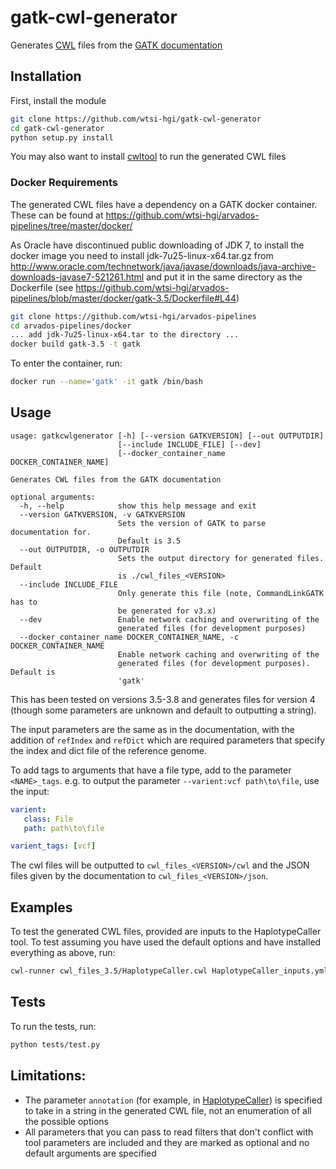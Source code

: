 # gatk-cwl-generator

Generates [CWL](http://www.commonwl.org/v1.0/) files from the [GATK documentation](https://software.broadinstitute.org/gatk/documentation/tooldocs/)

## Installation

First, install the module 
```bash
git clone https://github.com/wtsi-hgi/gatk-cwl-generator
cd gatk-cwl-generator
python setup.py install
```

You may also want to install [cwltool](https://github.com/common-workflow-language/cwltool) to run the generated CWL files

### Docker Requirements

The generated CWL files have a dependency on a GATK docker container. These can be found at https://github.com/wtsi-hgi/arvados-pipelines/tree/master/docker/

As Oracle have discontinued public downloading of JDK 7, to install the docker image you need to install jdk-7u25-linux-x64.tar.gz from http://www.oracle.com/technetwork/java/javase/downloads/java-archive-downloads-javase7-521261.html and put it in the same directory as the Dockerfile (see https://github.com/wtsi-hgi/arvados-pipelines/blob/master/docker/gatk-3.5/Dockerfile#L44)
```bash
git clone https://github.com/wtsi-hgi/arvados-pipelines
cd arvados-pipelines/docker
... add jdk-7u25-linux-x64.tar to the directory ...
docker build gatk-3.5 -t gatk
```

To enter the container, run:
```bash
docker run --name='gatk' -it gatk /bin/bash
```

## Usage

```
usage: gatkcwlgenerator [-h] [--version GATKVERSION] [--out OUTPUTDIR]
                        [--include INCLUDE_FILE] [--dev]
                        [--docker_container_name DOCKER_CONTAINER_NAME]

Generates CWL files from the GATK documentation

optional arguments:
  -h, --help            show this help message and exit
  --version GATKVERSION, -v GATKVERSION
                        Sets the version of GATK to parse documentation for.
                        Default is 3.5
  --out OUTPUTDIR, -o OUTPUTDIR
                        Sets the output directory for generated files. Default
                        is ./cwl_files_<VERSION>
  --include INCLUDE_FILE
                        Only generate this file (note, CommandLinkGATK has to
                        be generated for v3.x)
  --dev                 Enable network caching and overwriting of the
                        generated files (for development purposes)
  --docker_container_name DOCKER_CONTAINER_NAME, -c DOCKER_CONTAINER_NAME
                        Enable network caching and overwriting of the
                        generated files (for development purposes). Default is
                        'gatk'
```

This has been tested on versions 3.5-3.8 and generates files for version 4 (though some parameters are unknown and default to outputting a string).

The input parameters are the same as in the documentation, with the addition of `refIndex` and `refDict` which are required parameters that specify the index and dict file of the reference genome. 

To add tags to arguments that have a file type, add to the parameter `<NAME>_tags`. e.g. to output the parameter `--varient:vcf path\to\file`, use the input:
```yml
varient:
   class: File
   path: path\to\file

varient_tags: [vcf]
```

The cwl files will be outputted to `cwl_files_<VERSION>/cwl` and the JSON files given by the documentation to `cwl_files_<VERSION>/json`.

## Examples

To test the generated CWL files, provided are inputs to the HaplotypeCaller tool. To test assuming you have used the default options and have installed everything as above, run:
```bash
cwl-runner cwl_files_3.5/HaplotypeCaller.cwl HaplotypeCaller_inputs.yml
```

## Tests

To run the tests, run:

```bash
python tests/test.py
```

## Limitations:

- The parameter `annotation` (for example, in [HaplotypeCaller](https://software.broadinstitute.org/gatk/documentation/tooldocs/current/org_broadinstitute_gatk_tools_walkers_haplotypecaller_HaplotypeCaller.php#--annotation)) is specified to take in a string in the generated CWL file, not an enumeration of all the possible options
- All parameters that you can pass to read filters that don't conflict with tool parameters are included and they are marked as optional and no default arguments are specified